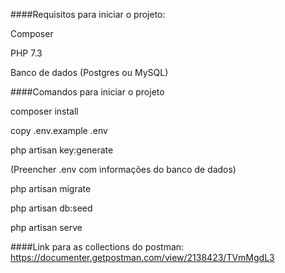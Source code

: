 ####Requisitos para iniciar o projeto:

Composer

PHP 7.3

Banco de dados (Postgres ou MySQL)

####Comandos para iniciar o projeto

composer install

copy .env.example .env

php artisan key:generate

(Preencher .env com informações do banco de dados)

php artisan migrate

php artisan db:seed

php artisan serve

####Link para as collections do postman:
https://documenter.getpostman.com/view/2138423/TVmMgdL3
